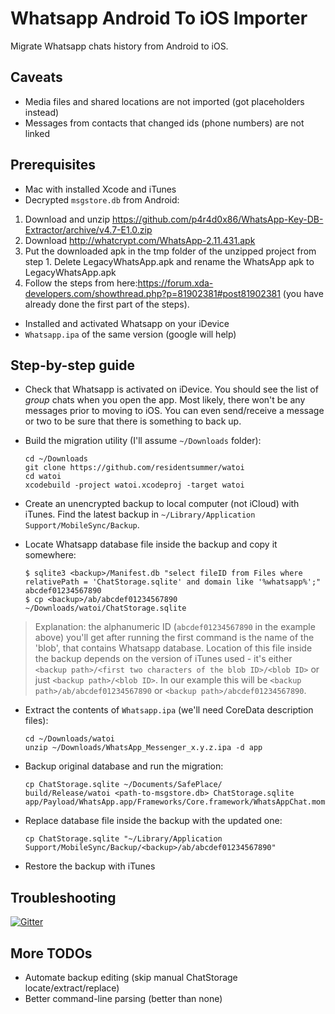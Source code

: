 # Whatsapp Android To iOS Importer

Migrate Whatsapp chats history from Android to iOS.

## Caveats

* Media files and shared locations are not imported (got placeholders instead)
* Messages from contacts that changed ids (phone numbers) are not linked

## Prerequisites

* Mac with installed Xcode and iTunes
* Decrypted `msgstore.db` from Android:
1. Download and unzip https://github.com/p4r4d0x86/WhatsApp-Key-DB-Extractor/archive/v4.7-E1.0.zip
2. Download http://whatcrypt.com/WhatsApp-2.11.431.apk
3. Put the downloaded apk in the tmp folder of the unzipped project from step 1. Delete LegacyWhatsApp.apk and rename the WhatsApp apk to LegacyWhatsApp.apk
4. Follow the steps from here:https://forum.xda-developers.com/showthread.php?p=81902381#post81902381 (you have already done the first part of the steps). 
  
* Installed and activated Whatsapp on your iDevice
* `Whatsapp.ipa` of the same version (google will help)

## Step-by-step guide

* Check that Whatsapp is activated on iDevice. You should see the list of *group* chats
  when you open the app. Most likely, there won't be any messages prior to moving to iOS.
  You can even send/receive a message or two to be sure that there is something to back up.
* Build the migration utility (I'll assume `~/Downloads` folder):

      cd ~/Downloads
      git clone https://github.com/residentsummer/watoi
      cd watoi
      xcodebuild -project watoi.xcodeproj -target watoi

* Create an unencrypted backup to local computer (not iCloud) with iTunes.
  Find the latest backup in `~/Library/Application Support/MobileSync/Backup`.
* Locate Whatsapp database file inside the backup and copy it somewhere:

      $ sqlite3 <backup>/Manifest.db "select fileID from Files where relativePath = 'ChatStorage.sqlite' and domain like '%whatsapp%';"
      abcdef01234567890
      $ cp <backup>/ab/abcdef01234567890 ~/Downloads/watoi/ChatStorage.sqlite

> Explanation: the alphanumeric ID (`abcdef01234567890` in the example above) you'll get after running the first command is the name
 of the 'blob', that contains Whatsapp database. Location of this file inside the backup depends on the version of iTunes used - it's
 either `<backup path>/<first two characters of the blob ID>/<blob ID>` or just `<backup path>/<blob ID>`. In our example this will  be
 `<backup path>/ab/abcdef01234567890` or `<backup path>/abcdef01234567890`.

* Extract the contents of `Whatsapp.ipa` (we'll need CoreData description files):

      cd ~/Downloads/watoi
      unzip ~/Downloads/WhatsApp_Messenger_x.y.z.ipa -d app

* Backup original database and run the migration:

      cp ChatStorage.sqlite ~/Documents/SafePlace/
      build/Release/watoi <path-to-msgstore.db> ChatStorage.sqlite app/Payload/WhatsApp.app/Frameworks/Core.framework/WhatsAppChat.momd

* Replace database file inside the backup with the updated one:

      cp ChatStorage.sqlite "~/Library/Application Support/MobileSync/Backup/<backup>/ab/abcdef01234567890"

* Restore the backup with iTunes

## Troubleshooting

[![Gitter](https://badges.gitter.im/gitterHQ/gitter.svg)](https://gitter.im/residentsummer_watoi/Lobby?utm_source=badge&utm_medium=badge&utm_campaign=pr-badge)

## More TODOs

* Automate backup editing (skip manual ChatStorage locate/extract/replace)
* Better command-line parsing (better than none)
